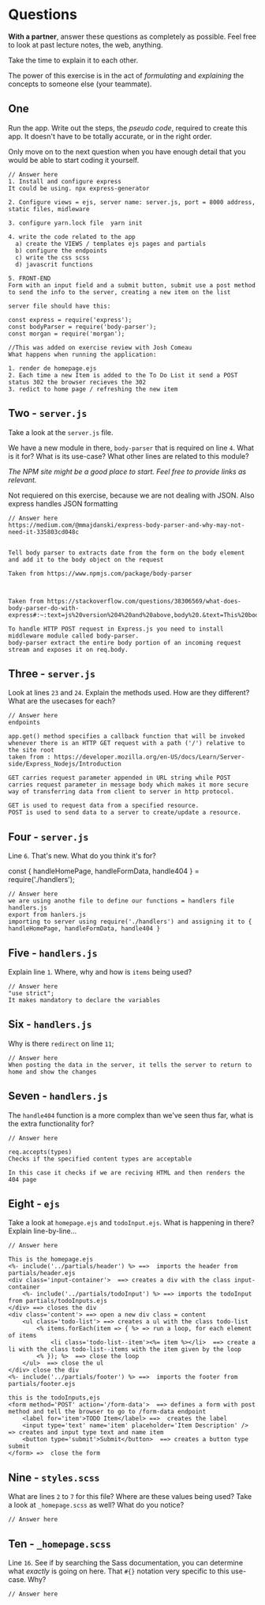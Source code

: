 # Questions

**With a partner**, answer these questions as completely as possible. Feel free to look at past lecture notes, the web, anything.

Take the time to explain it to each other.

The power of this exercise is in the act of _formulating_ and _explaining_ the concepts to someone else (your teammate).

## One

Run the app. Write out the steps, the _pseudo code_, required to create this app. It doesn't have to be totally accurate, or in the right order.

Only move on to the next question when you have enough detail that you would be able to start coding it yourself.

```
// Answer here
1. Install and configure express
It could be using. npx express-generator

2. Configure views = ejs, server name: server.js, port = 8000 address, static files, midleware

3. configure yarn.lock file  yarn init

4. write the code related to the app
  a) create the VIEWS / templates ejs pages and partials
  b) configure the endpoints
  c) write the css scss
  d) javascrit functions

5. FRONT-END
Form with an input field and a submit button, submit use a post method to send the info to the server, creating a new item on the list

server file should have this:

const express = require('express');
const bodyParser = require('body-parser');
const morgan = require('morgan');

//This was added on exercise review with Josh Comeau
What happens when running the application:

1. render de homepage.ejs
2. Each time a new Item is added to the To Do List it send a POST status 302 the browser recieves the 302
3. redict to home page / refreshing the new item

```

## Two - `server.js`

Take a look at the `server.js` file.

We have a new module in there, `body-parser` that is required on line `4`. What is it for? What is its use-case? What other lines are related to this module?

_The NPM site might be a good place to start. Feel free to provide links as relevant._

Not requiered on this exercise, because we are not dealing with JSON. Also express handles JSON formatting

```
// Answer here
https://medium.com/@mmajdanski/express-body-parser-and-why-may-not-need-it-335803cd048c


Tell body parser to extracts date from the form on the body element and add it to the body object on the request

Taken from https://www.npmjs.com/package/body-parser



Taken from https://stackoverflow.com/questions/38306569/what-does-body-parser-do-with-express#:~:text=js%20version%204%20and%20above,body%20.&text=This%20body%2Dparser%20module%20parses,submitted%20using%20HTTP%20POST%20request.

To handle HTTP POST request in Express.js you need to install middleware module called body-parser.
body-parser extract the entire body portion of an incoming request stream and exposes it on req.body.
```

## Three - `server.js`

Look at lines `23` and `24`. Explain the methods used. How are they different? What are the usecases for each?

```
// Answer here
endpoints

app.get() method specifies a callback function that will be invoked whenever there is an HTTP GET request with a path ('/') relative to the site root
taken from : https://developer.mozilla.org/en-US/docs/Learn/Server-side/Express_Nodejs/Introduction

GET carries request parameter appended in URL string while POST carries request parameter in message body which makes it more secure way of transferring data from client to server in http protocol.

GET is used to request data from a specified resource.
POST is used to send data to a server to create/update a resource.

```

## Four - `server.js`

Line `6`. That's new. What do you think it's for?

const { handleHomePage, handleFormData, handle404 } = require('./handlers');

```
// Answer here
we are using anothe file to define our functions = handlers file handlers.js
export from hanlers.js
importing to server using require('./handlers') and assigning it to { handleHomePage, handleFormData, handle404 }
```

## Five - `handlers.js`

Explain line `1`. Where, why and how is `items` being used?

```
// Answer here
"use strict";
It makes mandatory to declare the variables

```

## Six - `handlers.js`

Why is there `redirect` on line `11`;

```
// Answer here
When posting the data in the server, it tells the server to return to home and show the changes

```

## Seven - `handlers.js`

The `handle404` function is a more complex than we've seen thus far, what is the extra functionality for?

```
// Answer here

req.accepts(types)
Checks if the specified content types are acceptable

In this case it checks if we are reciving HTML and then renders the 404 page

```

## Eight - `ejs`

Take a look at `homepage.ejs` and `todoInput.ejs`. What is happening in there? Explain line-by-line...

```
// Answer here

This is the homepage.ejs
<%- include('../partials/header') %> ==>  imports the header from partials/header.ejs
<div class='input-container'>  ==> creates a div with the class input-container
    <%- include('../partials/todoInput') %> ==> imports the todoInput from partials/todoInputs.ejs
</div> ==> closes the div
<div class='content'> ==> open a new div class = content
    <ul class='todo-list'> ==> creates a ul with the class todo-list
        <% items.forEach(item => { %> => run a loop, for each element of items
            <li class='todo-list--item'><%= item %></li>  ==> create a li with the class todo-list--items with the item given by the loop
        <% }); %>  ==> close the loop
    </ul>  ==> close the ul
</div> close the div
<%- include('../partials/footer') %> ==>  imports the footer from partials/footer.ejs

this is the todoInputs,ejs
<form method='POST' action='/form-data'>  ==> defines a form with post method and tell the browser to go to /form-data endpoint
    <label for='item'>TODO Item</label> ==>  creates the label
    <input type='text' name='item' placeholder='Item Description' /> => creates and input type text and name item
    <button type='submit'>Submit</button>  ==> creates a button type submit
</form> =>  close the form
```

## Nine - `styles.scss`

What are lines `2` to `7` for this file? Where are these values being used? Take a look at `_homepage.scss` as well? What do you notice?

```
// Answer here

```

## Ten - `_homepage.scss`

Line `16`. See if by searching the Sass documentation, you can determine what _exactly_ is going on here. That `#{}` notation very specific to this use-case. Why?

```
// Answer here

```
